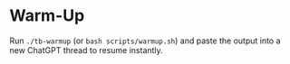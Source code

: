 # Warm-Up
Run `./tb-warmup` (or `bash scripts/warmup.sh`) and paste the output into a new ChatGPT thread to resume instantly.
